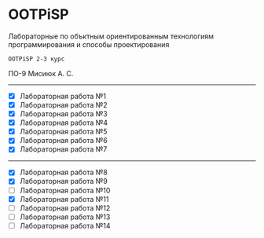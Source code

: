 # OOTPiSP
Лабораторные по объктным ориентированным технологиям программирования и способы проектирования

` OOTPiSP 2-3 курс `

ПО-9 Мисиюк А. С.

---

- [x] Лабораторная работа №1
- [x] Лабораторная работа №2
- [x] Лабораторная работа №3
- [x] Лабораторная работа №4
- [x] Лабораторная работа №5
- [x] Лабораторная работа №6
- [x] Лабораторная работа №7

---

- [x] Лабораторная работа №8
- [x] Лабораторная работа №9
- [ ] Лабораторная работа №10
- [x] Лабораторная работа №11
- [ ] Лабораторная работа №12
- [ ] Лабораторная работа №13
- [ ] Лабораторная работа №14